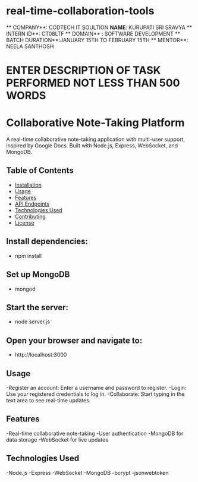 # real-time-collaboration-tools
** COMPANY**: CODTECH IT SOULTION
**NAME**: KURUPATI SRI SRAVYA
** INTERN ID**: CT08LTF
** DOMAIN** : SOFTWARE DEVELOPMENT
** BATCH DURATION**:JANUARY 15TH TO FEBRUARY 15TH
** MENTOR**: NEELA SANTHOSH
# ENTER DESCRIPTION OF TASK PERFORMED NOT LESS THAN 500 WORDS
# Collaborative Note-Taking Platform

A real-time collaborative note-taking application with multi-user support, inspired by Google Docs. Built with Node.js, Express, WebSocket, and MongoDB.

## Table of Contents

- [Installation](#installation)
- [Usage](#usage)
- [Features](#features)
- [API Endpoints](#api-endpoints)
- [Technologies Used](#technologies-used)
- [Contributing](#contributing)
- [License](#license)
## Install dependencies:
- npm install
## Set up MongoDB
- mongod
## Start the server:
- node server.js
## Open your browser and navigate to:
- http://localhost:3000
## Usage
-Register an account: Enter a username and password to register.
-Login: Use your registered credentials to log in.
-Collaborate: Start typing in the text area to see real-time updates.
## Features
-Real-time collaborative note-taking
-User authentication
-MongoDB for data storage
-WebSocket for live updates
## Technologies Used
-Node.js
-Express
-WebSocket
-MongoDB
-bcrypt
-jsonwebtoken

